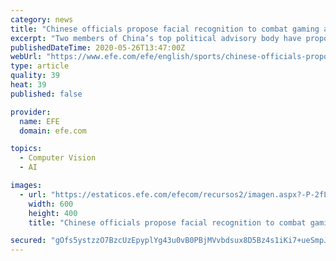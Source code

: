 ```yaml
---
category: news
title: "Chinese officials propose facial recognition to combat gaming addiction"
excerpt: "Two members of China’s top political advisory body have proposed the use of facial recognition technology to tackle gaming addiction in children, a growing issue in the Asian country."
publishedDateTime: 2020-05-26T13:47:00Z
webUrl: "https://www.efe.com/efe/english/sports/chinese-officials-propose-facial-recognition-to-combat-gaming-addiction/50000266-4255703"
type: article
quality: 39
heat: 39
published: false

provider:
  name: EFE
  domain: efe.com

topics:
  - Computer Vision
  - AI

images:
  - url: "https://estaticos.efe.com/efecom/recursos2/imagen.aspx?-P-2fL4Jfo8HOMjMzkJXmtcS29ms05i9uExvQ4TncnkXVSTX-P-2bAoG0sxzXPZPAk5l-P-2fU5UZEm-P-2bahXxHpHu457-P-2fOLFqUQ-P-3d-P-3d"
    width: 600
    height: 400
    title: "Chinese officials propose facial recognition to combat gaming addiction"

secured: "gOfs5ystzzO7BzcUzEpyplYg43u0vB0PBjMVvbdsux8D5Bz4s1iKi7+ueSmpJ+m0x/VCEPSCXELOWKz3zqWtDb+w3BchdTDx+M8ldrLCEzEVHnc6oC9M29p8DHIljrrpIwic70n4VBljlVov+lAgcMk+MELfy3sJZkTelyny4cs2SBj7Eye5dNvqx3AvmMyL/wlN8Yxm5dRTd9dPf12UEXTChSmsaz4TP7fuLRaLoeCH5u3FcTY+y5E7Bbc+6dNpUFxvWqlAtKvjayujUbiVa4CgjbPe9FJlhMy474sv69780GlZ+Tfn6WJHrIL7aFliANAU8evs4jXlGsdBiG9iM1BcWpjz5+3RMNJzcMFGoFiUylUMCZumGq6hZV3QVZs1pCV4OrlCVBua0xiDOL7pgGEGtRi1Pe4kTJ8E5fgCVTEaVKqT7PgKb3K08/YKqH1nSq1tnnIowmrM5WLjuAx+7Txj+nWt5e54mMNEkKCWfsc=;rQh1q5zfffaC+IuQkZvTlA=="
---
```


